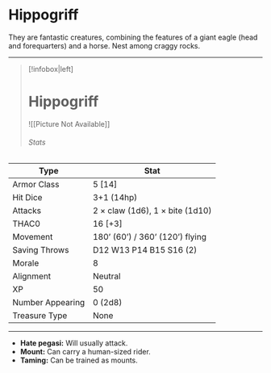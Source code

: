 # Hippogriff

They are fantastic creatures, combining the features of a giant eagle (head and forequarters) and a horse. Nest among craggy rocks.

------
> [!infobox|left] 
>  # Hippogriff 
>  ![[Picture Not Available]] 
>  ###### Stats 
| Type                    | Stat        |
| ---------------- | ------------------------------ |
| Armor Class     | 5 [14]                          |
| Hit Dice         | 3+1 (14hp)                      |
| Attacks          | 2 × claw (1d6), 1 × bite (1d10) |
| THAC0            | 16 [+3]                         |
| Movement         | 180’ (60’) / 360’ (120’) flying |
| Saving Throws    | D12 W13 P14 B15 S16 (2)         |
| Morale           | 8                               |
| Alignment        | Neutral                         |
| XP               | 50                              |
| Number Appearing | 0 (2d8)                         |
| Treasure Type    | None                            |

------

- **Hate pegasi:** Will usually attack.
- **Mount:** Can carry a human-sized rider.
- **Taming:** Can be trained as mounts.